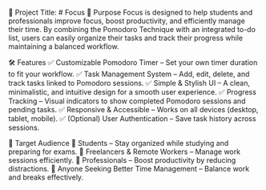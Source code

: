 📌 Project Title: # Focus
🎯 Purpose
Focus is designed to help students and professionals improve focus, boost productivity, and efficiently manage their time. By combining the Pomodoro Technique with an integrated to-do list, users can easily organize their tasks and track their progress while maintaining a balanced workflow.

🛠 Features
✅ Customizable Pomodoro Timer – Set your own timer duration to fit your workflow.
✅ Task Management System – Add, edit, delete, and track tasks linked to Pomodoro sessions.
✅ Simple & Stylish UI – A clean, minimalistic, and intuitive design for a smooth user experience.
✅ Progress Tracking – Visual indicators to show completed Pomodoro sessions and pending tasks.
✅ Responsive & Accessible – Works on all devices (desktop, tablet, mobile).
✅ (Optional) User Authentication – Save task history across sessions.

🎯 Target Audience
🔹 Students – Stay organized while studying and preparing for exams.
🔹 Freelancers & Remote Workers – Manage work sessions efficiently.
🔹 Professionals – Boost productivity by reducing distractions.
🔹 Anyone Seeking Better Time Management – Balance work and breaks effectively.
